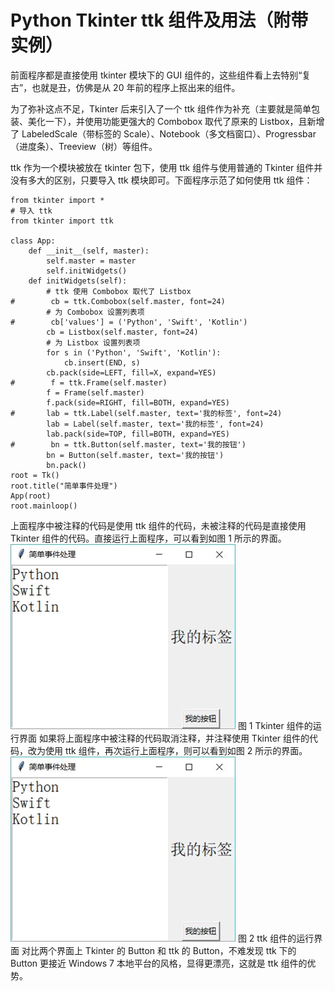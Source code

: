 # Python Tkinter ttk 组件及用法（附带实例）

前面程序都是直接使用 tkinter 模块下的 GUI 组件的，这些组件看上去特别“复古”，也就是丑，仿佛是从 20 年前的程序上抠出来的组件。

为了弥补这点不足，Tkinter 后来引入了一个 ttk 组件作为补充（主要就是简单包装、美化一下），并使用功能更强大的 Combobox 取代了原来的 Listbox，且新增了 LabeledScale（带标签的 Scale）、Notebook（多文档窗口）、Progressbar（进度条）、Treeview（树）等组件。

ttk 作为一个模块被放在 tkinter 包下，使用 ttk 组件与使用普通的 Tkinter 组件并没有多大的区别，只要导入 ttk 模块即可。下面程序示范了如何使用 ttk 组件：

```
from tkinter import *
# 导入 ttk
from tkinter import ttk

class App:
    def __init__(self, master):
        self.master = master
        self.initWidgets()
    def initWidgets(self):
        # ttk 使用 Combobox 取代了 Listbox
#        cb = ttk.Combobox(self.master, font=24)
        # 为 Combobox 设置列表项
#        cb['values'] = ('Python', 'Swift', 'Kotlin')
        cb = Listbox(self.master, font=24)
        # 为 Listbox 设置列表项
        for s in ('Python', 'Swift', 'Kotlin'):
            cb.insert(END, s)
        cb.pack(side=LEFT, fill=X, expand=YES)
#        f = ttk.Frame(self.master)
        f = Frame(self.master)
        f.pack(side=RIGHT, fill=BOTH, expand=YES)
#       lab = ttk.Label(self.master, text='我的标签', font=24)
        lab = Label(self.master, text='我的标签', font=24)
        lab.pack(side=TOP, fill=BOTH, expand=YES)
#        bn = ttk.Button(self.master, text='我的按钮')
        bn = Button(self.master, text='我的按钮')
        bn.pack()
root = Tk()
root.title("简单事件处理")
App(root)
root.mainloop()
```

上面程序中被注释的代码是使用 ttk 组件的代码，未被注释的代码是直接使用 Tkinter 组件的代码。直接运行上面程序，可以看到如图 1 所示的界面。
![Tkinter 组件的运行界面](img/0bac34b8548b00d1d2d0c69583f13afb.jpg)
图 1 Tkinter 组件的运行界面
如果将上面程序中被注释的代码取消注释，并注释使用 Tkinter 组件的代码，改为使用 ttk 组件，再次运行上面程序，则可以看到如图 2 所示的界面。
![ttk 组件的运行界面](img/86299ca8927792369e0ea6a4946592de.jpg)
图 2 ttk 组件的运行界面
对比两个界面上 Tkinter 的 Button 和 ttk 的 Button，不难发现 ttk 下的 Button 更接近 Windows 7 本地平台的风格，显得更漂亮，这就是 ttk 组件的优势。